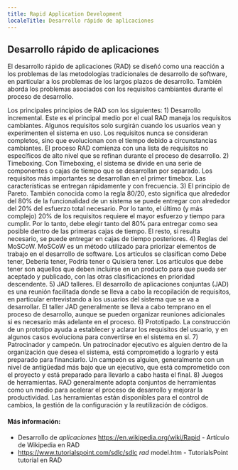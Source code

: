 ```yaml
---
title: Rapid Application Development
localeTitle: Desarrollo rápido de aplicaciones
---
```

## Desarrollo rápido de aplicaciones

El desarrollo rápido de aplicaciones (RAD) se diseñó como una reacción a los problemas de las metodologías tradicionales de desarrollo de software, en particular a los problemas de los largos plazos de desarrollo. También aborda los problemas asociados con los requisitos cambiantes durante el proceso de desarrollo.

Los principales principios de RAD son los siguientes: 1) Desarrollo incremental. Este es el principal medio por el cual RAD maneja los requisitos cambiantes. Algunos requisitos solo surgirán cuando los usuarios vean y experimenten el sistema en uso. Los requisitos nunca se consideran completos, sino que evolucionan con el tiempo debido a circunstancias cambiantes. El proceso RAD comienza con una lista de requisitos no específicos de alto nivel que se refinan durante el proceso de desarrollo. 2) Timeboxing. Con Timeboxing, el sistema se divide en una serie de componentes o cajas de tiempo que se desarrollan por separado. Los requisitos más importantes se desarrollan en el primer timebox. Las características se entregan rápidamente y con frecuencia. 3) El principio de Pareto. También conocida como la regla 80/20, esto significa que alrededor del 80% de la funcionalidad de un sistema se puede entregar con alrededor del 20% del esfuerzo total necesario. Por lo tanto, el último (y más complejo) 20% de los requisitos requiere el mayor esfuerzo y tiempo para cumplir. Por lo tanto, debe elegir tanto del 80% para entregar como sea posible dentro de las primeras cajas de tiempo. El resto, si resulta necesario, se puede entregar en cajas de tiempo posteriores. 4) Reglas del MoSCoW. MoSCoW es un método utilizado para priorizar elementos de trabajo en el desarrollo de software. Los artículos se clasifican como Debe tener, Debería tener, Podría tener o Quisiera tener. Los artículos que debe tener son aquellos que deben incluirse en un producto para que pueda ser aceptado y publicado, con las otras clasificaciones en prioridad descendente. 5) JAD talleres. El desarrollo de aplicaciones conjuntas (JAD) es una reunión facilitada donde se lleva a cabo la recopilación de requisitos, en particular entrevistando a los usuarios del sistema que se va a desarrollar. El taller JAD generalmente se lleva a cabo temprano en el proceso de desarrollo, aunque se pueden organizar reuniones adicionales si es necesario más adelante en el proceso. 6) Prototipado. La construcción de un prototipo ayuda a establecer y aclarar los requisitos del usuario, y en algunos casos evoluciona para convertirse en el sistema en sí. 7) Patrocinador y campeón. Un patrocinador ejecutivo es alguien dentro de la organización que desea el sistema, está comprometido a lograrlo y está preparado para financiarlo. Un campeón es alguien, generalmente con un nivel de antigüedad más bajo que un ejecutivo, que está comprometido con el proyecto y está preparado para llevarlo a cabo hasta el final. 8) Juegos de herramientas. RAD generalmente adopta conjuntos de herramientas como un medio para acelerar el proceso de desarrollo y mejorar la productividad. Las herramientas están disponibles para el control de cambios, la gestión de la configuración y la reutilización de códigos.

#### Más información:

*   Desarrollo de _aplicaciones_ https://en.wikipedia.org/wiki/Rapid - Artículo de Wikipedia en RAD
*   https://www.tutorialspoint.com/sdlc/sdlc _rad_ model.htm - TutorialsPoint tutorial en RAD